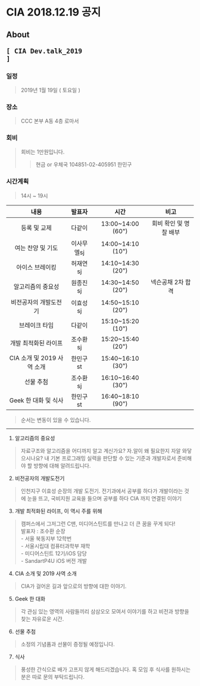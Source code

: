 # CIA 2018.12.19 공지

## About <pre><code>[ CIA Dev.talk_2019 ]</code></pre>

### 일정
> 2019년 1월 19일 ( 토요일 )

### 장소
> CCC 본부 A동 4층 로마서

### 회비
> 회비는 1만원입니다.
>> 현금 or 우체국 104851-02-405951 한민구

### 시간계획
> 14시 ~ 19시

|  <center>내용</center> |  <center>발표자</center> |  <center>시간</center> |  <center>비고</center>
|:--------:|:--------:|:--------:|:--------:|
| 등록 및 교제 | 다같이 | 13:00~14:00 (60")|회비 확인 및 명찰 배부|
| 여는 찬양 및 기도 | 이사무엘sj | 14:00~14:10 (10") | |
| 아이스 브레이킹 | 허재연sj | 14:10~14:30 (20") | |
| 알고리즘의 중요성 | 원종진sj | 14:30~14:50 (20") | 넥슨공채 2차 합격 |
| 비전공자의 개발도전기 | 이효성sj | 14:50~15:10 (20") |  |
| 브레이크 타임 | 다같이 | 15:10~15:20 (10") | |
| 개발 최적화된 라이프 | 조수환sj | 15:20~15:40 (20") |  |
| CIA 소개 및 2019 사역 소개 | 한민구st | 15:40~16:10 (30") | |
| 선물 추첨 | 조수환sj | 16:10~16:40 (30") | |
| Geek 한 대화 및 식사 | 한민구st | 16:40~18:10 (90") | |

> 순서는 변동이 있을 수 있습니다.

<hr>

1. 알고리즘의 중요성
> 자료구조와 알고리즘을 어디까지 알고 계신가요? 자.알이 왜 필요한지 자알 와닿으시나요?
> 내 기본 프로그래밍 실력을 판단할 수 있는 기준과 개발자로서 준비해야 할 방향에 대해 알려드립니다.

2. 비전공자의 개발도전기
> 인천지구 이효성 순장의 개발 도전기. 전기과에서 공부를 하다가 개발이라는 것에 눈을 뜨고, 국비지원 교육을 들으며 공부를 하다 CIA 까지 연결된 이야기

3. 개발 최적화된 라이프, 이 역시 주를 위해
> 캠퍼스에서 그저그런 C맨, 미디어스틴트를 만나고 더 큰 꿈을 꾸게 되다!  
> 발표자 : 조수환 순장  
    - 서울 북동지부 12학번  
    - 서울시립대 컴퓨터과학부 재학  
    - 미디어스틴트 12기/iOS 담당  
    - SandartP4U iOS 버전 개발

4. CIA 소개 및 2019 사역 소개
> CIA가 걸어온 길과 앞으로의 방향에 대한 이야기.

5. Geek 한 대화
> 각 관심 있는 영역의 사람들끼리 삼삼오오 모여서 이야기를 하고 비전과 방향을 찾는 자유로운 시간.

6. 선물 추첨
> 소정의 기념품과 선물이 증정될 예정입니다.

7. 식사
> 풍성한 간식으로 배가 고프지 않게 해드리겠습니다. 혹 모임 후 식사를 원하시는 분은 따로 문의 부탁드립니다.
